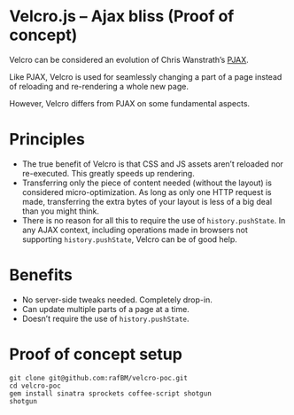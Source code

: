 Velcro.js – Ajax bliss (Proof of concept)
=========================================

Velcro can be considered an evolution of Chris Wanstrath’s [PJAX](http://pjax.heroku.com/).

Like PJAX, Velcro is used for seamlessly changing a part of a page instead of reloading and re-rendering a whole new page.

However, Velcro differs from PJAX on some fundamental aspects.

# Principles

- The true benefit of Velcro is that CSS and JS assets aren’t reloaded nor re-executed. This greatly speeds up rendering.
- Transferring only the piece of content needed (without the layout) is considered micro-optimization. As long as only one HTTP request is made, transferring the extra bytes of your layout is less of a big deal than you might think.
- There is no reason for all this to require the use of `history.pushState`. In any AJAX context, including operations made in browsers not supporting `history.pushState`, Velcro can be of good help.

# Benefits

- No server-side tweaks needed. Completely drop-in.
- Can update multiple parts of a page at a time.
- Doesn’t require the use of `history.pushState`.

# Proof of concept setup
    git clone git@github.com:rafBM/velcro-poc.git
    cd velcro-poc
    gem install sinatra sprockets coffee-script shotgun
    shotgun
